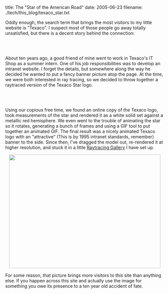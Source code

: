 title: The "Star of the American Road"
date: 2005-06-23
filename: ./tech/this_blog/texaco_star.txt

Oddly enough, the search term that brings the most visitors
to my little website is "Texaco". I suspect most of those people
go away totally unsatisfied, but there is a decent story behind the
connection:

<br><br>

About ten years ago, a good friend of mine went to work in Texaco's
IT Shop as a summer intern.  One of his job responsibilities was
to develop an intranet website. I forget the details, but somewhere
along the way he decided he wanted to put a fancy banner picture
atop the page.  At the time, we were both interested in ray 
tracing, so we decided to throw together a raytraced version of
the Texaco Star logo.

<br><br>

Using our copious free time, we found an online copy of the Texaco logo,
took measurements of the star and rendered it as a white solid set against a metallic
red hemisphere. We even went to the trouble of animating the star so it
rotates, generating a bunch of frames and using a GIF tool to put together
an animated GIF. The final result was a nicely animated Texaco logo with
an "attractive" (This is by 1995 intranet standards, remember) banner to the side. 
Since then, I've dragged the model out, re-rendered it at higher resolution, and
stuck it in a  little 
<a href="http://www.mschaef.com/raytracing.html">Raytracing Gallery</a> I have set up. 

<center>
<img src="http://www.mschaef.com/pics/texaco.jpg" width="480" height="360">
</center>

For some reason, that picture brings more visitors to this site than
anything else. If you happen across this site and actually use the image for
something you owe its presence to a ten year old accident of fate.
